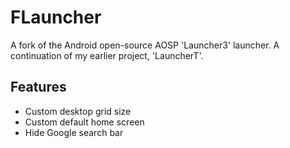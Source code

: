 # FLauncher
A fork of the Android open-source AOSP 'Launcher3' launcher. A continuation of my earlier project, 'LauncherT'.

## Features
* Custom desktop grid size
* Custom default home screen
* Hide Google search bar
